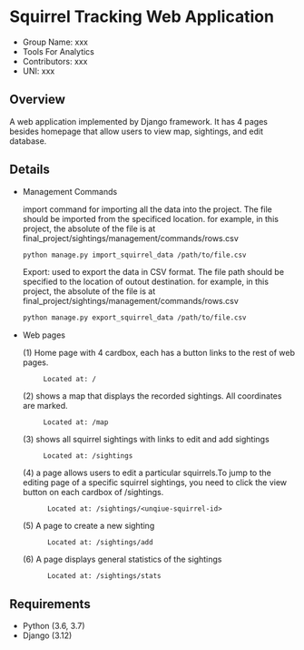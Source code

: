 # Squirrel Tracking Web Application

<ul>
  <li> Group Name: xxx </li>
  <li> Tools For Analytics </li>
  <li> Contributors: xxx</li>
  <li> UNI: xxx </li>
</ul>

## Overview
<p> A web application implemented by Django framework. It has 4 pages besides homepage that allow users to view map, sightings, and edit database.
</p>

## Details
<ul>
  <li> Management Commands </li>
    <p> import command for importing all the data into the project. The file should be imported from the specificed location. 
      for example, in this project, the absolute of the file is at final_project/sightings/management/commands/rows.csv

  ```sh
  python manage.py import_squirrel_data /path/to/file.csv
  ```
  

  Export: used to export the data in CSV format. The file path should be specified to the location of outout destination. 
  for example, in this project, the absolute of the file is at final_project/sightings/management/commands/rows.csv

   ```sh
  python manage.py export_squirrel_data /path/to/file.csv
   ```
   </p>
  <li> Web pages </li>
    <p>
  (1) Home page with 4 cardbox, each has a button links to the rest of web pages.  

         Located at: /
    
  (2) shows a map that displays the recorded sightings. All coordinates are marked. 

         Located at: /map

  (3) shows all squirrel sightings with links to edit and add sightings

         Located at: /sightings

  (4) a page allows users to edit a particular squirrels.To jump to the editing page of a specific squirrel sightings,
     you need to click the view button on each cardbox of /sightings.

          Located at: /sightings/<unqiue-squirrel-id>

  (5) A page to create a new sighting

          Located at: /sightings/add

  (6) A page displays general statistics of the sightings

          Located at: /sightings/stats

 </p>
</ul>


## Requirements
<ul>
  <li> Python (3.6, 3.7) </li>
  <li> Django (3.12) </li>
</ul>


